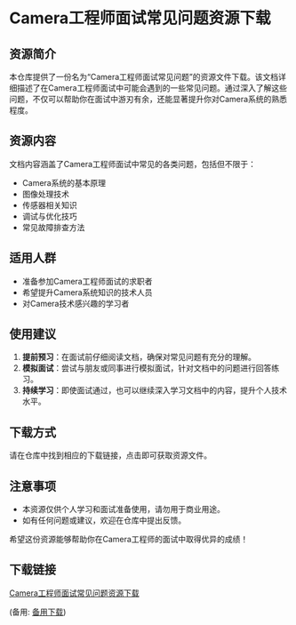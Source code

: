 # Camera工程师面试常见问题资源下载

## 资源简介

本仓库提供了一份名为“Camera工程师面试常见问题”的资源文件下载。该文档详细描述了在Camera工程师面试中可能会遇到的一些常见问题。通过深入了解这些问题，不仅可以帮助你在面试中游刃有余，还能显著提升你对Camera系统的熟悉程度。

## 资源内容

文档内容涵盖了Camera工程师面试中常见的各类问题，包括但不限于：

- Camera系统的基本原理
- 图像处理技术
- 传感器相关知识
- 调试与优化技巧
- 常见故障排查方法

## 适用人群

- 准备参加Camera工程师面试的求职者
- 希望提升Camera系统知识的技术人员
- 对Camera技术感兴趣的学习者

## 使用建议

1. **提前预习**：在面试前仔细阅读文档，确保对常见问题有充分的理解。
2. **模拟面试**：尝试与朋友或同事进行模拟面试，针对文档中的问题进行回答练习。
3. **持续学习**：即使面试通过，也可以继续深入学习文档中的内容，提升个人技术水平。

## 下载方式

请在仓库中找到相应的下载链接，点击即可获取资源文件。

## 注意事项

- 本资源仅供个人学习和面试准备使用，请勿用于商业用途。
- 如有任何问题或建议，欢迎在仓库中提出反馈。

希望这份资源能够帮助你在Camera工程师的面试中取得优异的成绩！

## 下载链接
[Camera工程师面试常见问题资源下载](https://pan.quark.cn/s/20c67ea1aa60) 

(备用: [备用下载](https://pan.baidu.com/s/1UPiLFe8qjrU9ptEIzXabwQ?pwd=1234))
